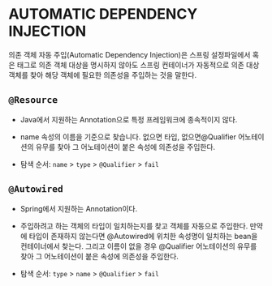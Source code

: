 # AUTOMATIC DEPENDENCY INJECTION

의존 객체 자동 주입(Automatic Dependency Injection)은 스프링 설정파일에서 혹은 태그로 의존 객체 대상을 명시하지 않아도 스프링 컨테이너가 자동적으로 의존 대상 객체를 찾아 해당 객체에 필요한 의존성을 주입하는 것을 말한다.

## `@Resource`

- Java에서 지원하는 Annotation으로 특정 프레임워크에 종속적이지 않다.

- name 속성의 이름을 기준으로 찾습니다. 없으면 타입, 없으면@Qualifier 어노테이션의 유무를 찾아 그 어노테이션이 붙은 속성에 의존성을 주입한다.

- 탐색 순서: `name` > `type` > `@Qualifier` > `fail`

## `@Autowired`

- Spring에서 지원하는 Annotation이다.

- 주입하려고 하는 객체의 타입이 일치하는지를 찾고 객체를 자동으로 주입한다. 만약에 타입이 존재하지 않는다면 @Autowired에 위치한 속성명이 일치하는 bean을 컨테이너에서 찾는다. 그리고 이름이 없을 경우 @Qualifier 어노테이션의 유무를 찾아 그 어노테이션이 붙은 속성에 의존성을 주입한다.

- 탐색 순서: `type` > `name` > `@Qualifier` > `fail`
